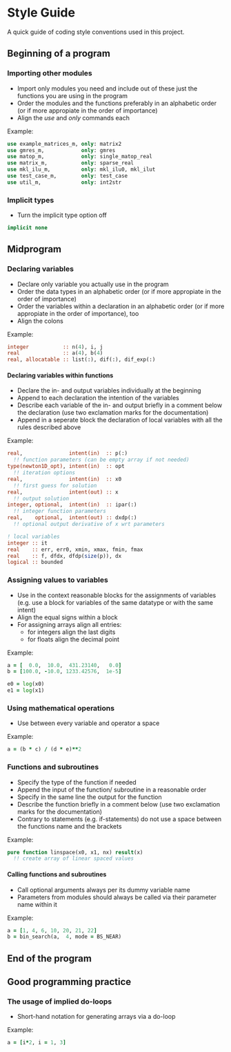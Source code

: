 # Style Guide

A quick guide of coding style conventions used in this project.

## Beginning of a program
### Importing other modules
- Import only modules you need and include out of these just the functions you are using in the program
- Order the modules and the functions preferably in an alphabetic order (or if more appropiate in the order of importance)
- Align the *use* and *only* commands each

Example:
```f90
use example_matrices_m, only: matrix2
use gmres_m,            only: gmres
use matop_m,            only: single_matop_real
use matrix_m,           only: sparse_real
use mkl_ilu_m,          only: mkl_ilu0, mkl_ilut
use test_case_m,        only: test_case
use util_m,             only: int2str
```
### Implicit types
- Turn the implicit type option off
```f90
implicit none
```
## Midprogram
### Declaring variables
- Declare only variable you actually use in the program
- Order the data types in an alphabetic order (or if more appropiate in the order of importance)
- Order the variables within a declaration in an alphabetic order (or if more appropiate in the order of importance), too
- Align the colons

Example:
```f90
integer           :: n(4), i, j
real              :: a(4), b(4)
real, allocatable :: list(:), dif(:), dif_exp(:)
```
#### Declaring variables within functions
- Declare the in- and output variables individually at the beginning
- Append to each declaration the intention of the variables
- Describe each variable of the in- and output briefly in a comment below the declaration (use two exclamation marks for the documentation)
- Append in a seperate block the declaration of local variables with all the rules described above

Example:
```f90
real,               intent(in)  :: p(:)
  !! function parameters (can be empty array if not needed)
type(newton1D_opt), intent(in)  :: opt
  !! iteration options
real,               intent(in)  :: x0
  !! first guess for solution
real,               intent(out) :: x
  !! output solution
integer, optional,  intent(in)  :: ipar(:)
  !! integer function parameters
real,    optional,  intent(out) :: dxdp(:)
  !! optional output derivative of x wrt parameters

! local variables
integer :: it
real    :: err, err0, xmin, xmax, fmin, fmax
real    :: f, dfdx, dfdp(size(p)), dx
logical :: bounded
```
### Assigning values to variables
- Use in the context reasonable blocks for the assignments of variables (e.g. use a block for variables of the same datatype or with the same intent)
- Align the equal signs within a block
- For assigning arrays align all entries:
  * for integers align the last digits
  * for floats align the decimal point

Example:
```f90
a = [  0.0,  10.0,  431.23140,   0.0]
b = [100.0, -10.0, 1233.42576,  1e-5]

e0 = log(x0)
e1 = log(x1)
```
### Using mathematical operations
- Use between every variable and operator a space

Example:
```f90
a = (b * c) / (d * e)**2
```
### Functions and subroutines
- Specify the type of the function if needed
- Append the input of the function/ subroutine in a reasonable order
- Specify in the same line the output for the function
- Describe the function briefly in a comment below (use two exclamation marks for the documentation)
- Contrary to statements (e.g. if-statements) do not use a space between the functions name and the brackets

Example:
```f90
pure function linspace(x0, x1, nx) result(x)
  !! create array of linear spaced values
```

#### Calling functions and subroutines
- Call optional arguments always per its dummy variable name
- Parameters from modules should always be called via their parameter name within it

Example:
```f90
a = [1, 4, 6, 10, 20, 21, 22]
b = bin_search(a,  4, mode = BS_NEAR)
```
## End of the program

## Good programming practice
### The usage of implied do-loops
- Short-hand notation for generating arrays via a do-loop

Example:
```f90
a = [i*2, i = 1, 3]
```
